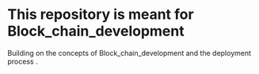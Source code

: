 # This repository is meant for Block_chain_development
Building on the concepts of Block_chain_development and the deployment process .
